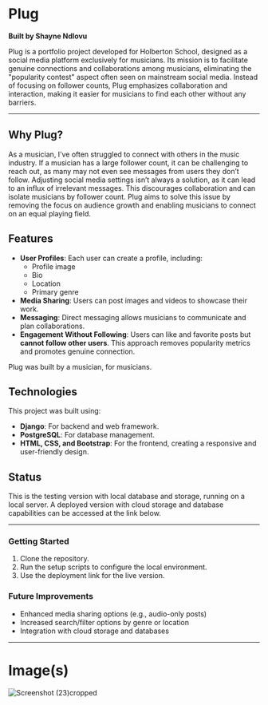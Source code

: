# Plug

**Built by Shayne Ndlovu**

Plug is a portfolio project developed for Holberton School, designed as a social media platform exclusively for musicians. Its mission is to facilitate genuine connections and collaborations among musicians, eliminating the "popularity contest" aspect often seen on mainstream social media. Instead of focusing on follower counts, Plug emphasizes collaboration and interaction, making it easier for musicians to find each other without any barriers.

---

## Why Plug?

As a musician, I’ve often struggled to connect with others in the music industry. If a musician has a large follower count, it can be challenging to reach out, as many may not even see messages from users they don’t follow. Adjusting social media settings isn’t always a solution, as it can lead to an influx of irrelevant messages. This discourages collaboration and can isolate musicians by follower count. Plug aims to solve this issue by removing the focus on audience growth and enabling musicians to connect on an equal playing field.

## Features

- **User Profiles**: Each user can create a profile, including:
  - Profile image
  - Bio
  - Location
  - Primary genre
- **Media Sharing**: Users can post images and videos to showcase their work.
- **Messaging**: Direct messaging allows musicians to communicate and plan collaborations.
- **Engagement Without Following**: Users can like and favorite posts but **cannot follow other users**. This approach removes popularity metrics and promotes genuine connection.
  
Plug was built by a musician, for musicians.

## Technologies

This project was built using:

- **Django**: For backend and web framework.
- **PostgreSQL**: For database management.
- **HTML, CSS, and Bootstrap**: For the frontend, creating a responsive and user-friendly design.

## Status

This is the testing version with local database and storage, running on a local server. A deployed version with cloud storage and database capabilities can be accessed at the link below.

---

### Getting Started

1. Clone the repository.
2. Run the setup scripts to configure the local environment.
3. Use the deployment link for the live version.

### Future Improvements

- Enhanced media sharing options (e.g., audio-only posts)
- Increased search/filter options by genre or location
- Integration with cloud storage and databases

---

# Image(s)
![Screenshot (23)cropped](https://github.com/Shayne999/Plug/assets/136084881/ccf65a1b-62b9-46b5-9f27-c831495f8846)
